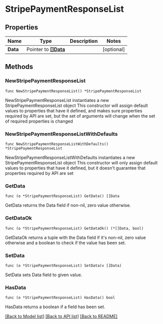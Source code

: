 # StripePaymentResponseList

## Properties

Name | Type | Description | Notes
------------ | ------------- | ------------- | -------------
**Data** | Pointer to [**[]Data**](Data.md) |  | [optional] 

## Methods

### NewStripePaymentResponseList

`func NewStripePaymentResponseList() *StripePaymentResponseList`

NewStripePaymentResponseList instantiates a new StripePaymentResponseList object
This constructor will assign default values to properties that have it defined,
and makes sure properties required by API are set, but the set of arguments
will change when the set of required properties is changed

### NewStripePaymentResponseListWithDefaults

`func NewStripePaymentResponseListWithDefaults() *StripePaymentResponseList`

NewStripePaymentResponseListWithDefaults instantiates a new StripePaymentResponseList object
This constructor will only assign default values to properties that have it defined,
but it doesn't guarantee that properties required by API are set

### GetData

`func (o *StripePaymentResponseList) GetData() []Data`

GetData returns the Data field if non-nil, zero value otherwise.

### GetDataOk

`func (o *StripePaymentResponseList) GetDataOk() (*[]Data, bool)`

GetDataOk returns a tuple with the Data field if it's non-nil, zero value otherwise
and a boolean to check if the value has been set.

### SetData

`func (o *StripePaymentResponseList) SetData(v []Data)`

SetData sets Data field to given value.

### HasData

`func (o *StripePaymentResponseList) HasData() bool`

HasData returns a boolean if a field has been set.


[[Back to Model list]](../README.md#documentation-for-models) [[Back to API list]](../README.md#documentation-for-api-endpoints) [[Back to README]](../README.md)


